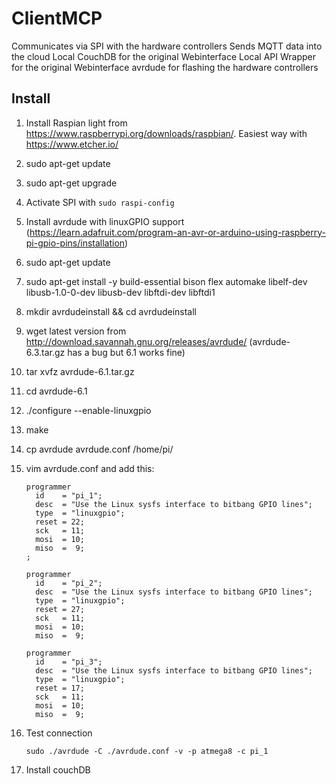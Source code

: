 # ClientMCP

Communicates via SPI with the hardware controllers 
Sends MQTT data into the cloud
Local CouchDB for the original Webinterface
Local API Wrapper for the original Webinterface
avrdude for flashing the hardware controllers

## Install

1. Install Raspian light from https://www.raspberrypi.org/downloads/raspbian/. Easiest way with https://www.etcher.io/
  1. sudo apt-get update
  2. sudo apt-get upgrade
2. Activate SPI with `sudo raspi-config`
3. Install avrdude with linuxGPIO support (https://learn.adafruit.com/program-an-avr-or-arduino-using-raspberry-pi-gpio-pins/installation)
  1. sudo apt-get update
  2. sudo apt-get install -y build-essential bison flex automake libelf-dev libusb-1.0-0-dev libusb-dev libftdi-dev libftdi1
  3. mkdir avrdudeinstall && cd avrdudeinstall
  4. wget latest version from http://download.savannah.gnu.org/releases/avrdude/   (avrdude-6.3.tar.gz has a bug but 6.1 works fine) 
  5. tar xvfz avrdude-6.1.tar.gz
  6. cd avrdude-6.1
  7. ./configure --enable-linuxgpio
  8. make
  9. cp avrdude avrdude.conf /home/pi/
  10. vim avrdude.conf and add this:
      ```
      programmer
        id    = "pi_1";
        desc  = "Use the Linux sysfs interface to bitbang GPIO lines";
        type  = "linuxgpio";
        reset = 22;
        sck   = 11;
        mosi  = 10;
        miso  =  9;
      ;

      programmer
        id    = "pi_2";
        desc  = "Use the Linux sysfs interface to bitbang GPIO lines";
        type  = "linuxgpio";
        reset = 27;
        sck   = 11;
        mosi  = 10;
        miso  =  9;
      
      programmer
        id    = "pi_3";
        desc  = "Use the Linux sysfs interface to bitbang GPIO lines";
        type  = "linuxgpio";
        reset = 17;
        sck   = 11;
        mosi  = 10;
        miso  =  9;
       ```
  11. Test connection 
      ```
      sudo ./avrdude -C ./avrdude.conf -v -p atmega8 -c pi_1
      ```


9. Install couchDB



